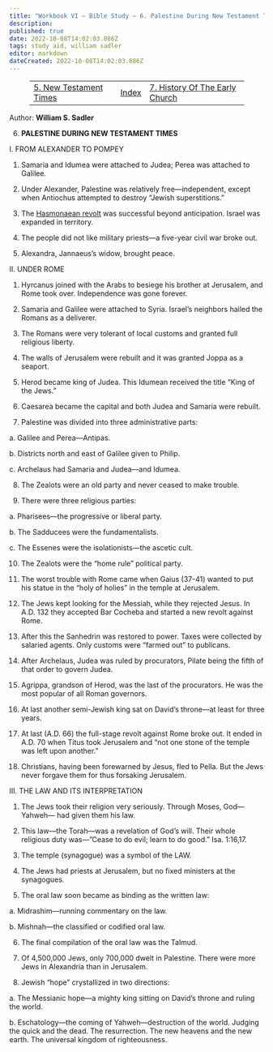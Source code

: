 ```yaml
---
title: "Workbook VI — Bible Study — 6. Palestine During New Testament Times"
description: 
published: true
date: 2022-10-08T14:02:03.086Z
tags: study aid, william sadler
editor: markdown
dateCreated: 2022-10-08T14:02:03.086Z
---
```


<figure class="table chapter-navigator">
	<table>
		<tbody>
		<tr>
			<td><a href="/en/article/William_S_Sadler/Workbook_6_Bible_Study/History_3_5">5. New Testament Times</a></td>
			<td><a href="/en/article/William_S_Sadler/Workbook_6_Bible_Study/Index">Index</a></td>
			<td><a href="/en/article/William_S_Sadler/Workbook_6_Bible_Study/History_3_7">7. History Of The Early Church</a></td>
		</tr>
		</tbody>
	</table>
</figure>

Author: **William S. Sadler**


6. **PALESTINE DURING NEW TESTAMENT TIMES**

I. FROM ALEXANDER TO POMPEY

1. Samaria and Idumea were attached to Judea; Perea was attached to Galilee.

2. Under Alexander, Palestine was relatively free—independent, except when Antiochus attempted to destroy “Jewish superstitions.”

3. The [Hasmonaean revolt](http://www.history.umd.edu/Faculty/HLapin/HIST282/282HerodRoman.pdf) was successful beyond anticipation. Israel was expanded in territory.

4. The people did not like military priests—a five-year civil war broke out.

5. Alexandra, Jannaeus’s widow, brought peace.

II. UNDER ROME

1. Hyrcanus joined with the Arabs to besiege his brother at Jerusalem, and Rome took over. Independence was gone forever.

2. Samaria and Galilee were attached to Syria. Israel’s neighbors hailed the Romans as a deliverer.

3. The Romans were very tolerant of local customs and granted full religious liberty.

4. The walls of Jerusalem were rebuilt and it was granted Joppa as a seaport.

5. Herod became king of Judea. This Idumean received the title “King of the Jews.”

6. Caesarea became the capital and both Judea and Samaria were rebuilt.

7. Palestine was divided into three administrative parts:

a. Galilee and Perea—Antipas.

b. Districts north and east of Galilee given to Philip.

c. Archelaus had Samaria and Judea—and Idumea.

8. The Zealots were an old party and never ceased to make trouble.

9. There were three religious parties:

a. Pharisees—the progressive or liberal party.

b. The Sadducees were the fundamentalists.

c. The Essenes were the isolationists—the ascetic cult.

10. The Zealots were the “home rule” political party.

11. The worst trouble with Rome came when Gaius (37-41) wanted to put his statue in the “holy of holies” in the temple at Jerusalem.

12. The Jews kept looking for the Messiah, while they rejected Jesus. In A.D. 132 they accepted Bar Cocheba and started a new revolt against Rome.

13. After this the Sanhedrin was restored to power. Taxes were collected by salaried agents. Only customs were “farmed out” to publicans.

14. After Archelaus, Judea was ruled by procurators, Pilate being the fifth of that order to govern Judea.

15. Agrippa, grandson of Herod, was the last of the procurators. He was the most popular of all Roman governors.

16. At last another semi-Jewish king sat on David’s throne—at least for three years.

17. At last (A.D. 66) the full-stage revolt against Rome broke out. It ended in A.D. 70 when Titus took Jerusalem and “not one stone of the temple was left upon another.”

18. Christians, having been forewarned by Jesus, fled to Pella. But the Jews never forgave them for thus forsaking Jerusalem.

III. THE LAW AND ITS INTERPRETATION

1. The Jews took their religion very seriously. Through Moses, God—Yahweh— had given them his law.

2. This law—the Torah—was a revelation of God’s will. Their whole religious duty was—”Cease to do evil; learn to do good.” Isa. 1:16,17.

3. The temple (synagogue) was a symbol of the LAW.

4. The Jews had priests at Jerusalem, but no fixed ministers at the synagogues.

5. The oral law soon became as binding as the written law:

a. Midrashim—running commentary on the law.

b. Mishnah—the classified or codified oral law.

6. The final compilation of the oral law was the Talmud.

7. Of 4,500,000 Jews, only 700,000 dwelt in Palestine. There were more Jews in Alexandria than in Jerusalem.

8. Jewish “hope” crystallized in two directions:

a. The Messianic hope—a mighty king sitting on David’s throne and ruling the world.

b. Eschatology—the coming of Yahweh—destruction of the world. Judging the quick and the dead. The resurrection. The new heavens and the new earth. The universal kingdom of righteousness.


<br>

